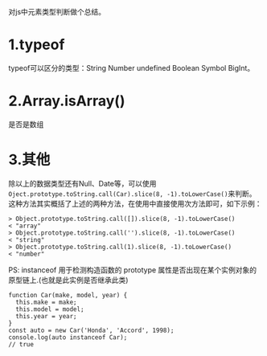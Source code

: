 对js中元素类型判断做个总结。

# 1.typeof
typeof可以区分的类型：String Number undefined Boolean Symbol BigInt。

# 2.Array.isArray()
是否是数组

# 3.其他
除以上的数据类型还有Null、Date等，可以使用`Oject.prototype.toString.call(Car).slice(8, -1).toLowerCase()`来判断。这种方法其实概括了上述的两种方法，在使用中直接使用次方法即可，如下示例：
```
> Object.prototype.toString.call([]).slice(8, -1).toLowerCase()
< "array"
> Object.prototype.toString.call('').slice(8, -1).toLowerCase()
< "string"
> Object.prototype.toString.call(1).slice(8, -1).toLowerCase()
< "number"
```
PS: instanceof
用于检测构造函数的 prototype 属性是否出现在某个实例对象的原型链上.(也就是此实例是否继承此类)
```
function Car(make, model, year) {
  this.make = make;
  this.model = model;
  this.year = year;
}
const auto = new Car('Honda', 'Accord', 1998);
console.log(auto instanceof Car);
// true
```
